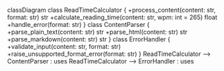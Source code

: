 classDiagram
    class ReadTimeCalculator {
        +process_content(content: str, format: str) str
        +calculate_reading_time(content: str, wpm: int = 265) float
        +handle_error(format: str)
    }
    class ContentParser {
        +parse_plain_text(content: str) str
        +parse_html(content: str) str
        +parse_markdown(content: str) str
    }
    class ErrorHandler {
        +validate_input(content: str, format: str)
        +raise_unsupported_format_error(format: str)
    }
    ReadTimeCalculator --> ContentParser : uses
    ReadTimeCalculator --> ErrorHandler : uses